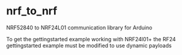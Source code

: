 # nrf_to_nrf
 NRF52840 to NRF24L01 communication library for Arduino
 
 To get the gettingstarted example working with NRF24l01+ the RF24 gettingstarted example must be modified to use dynamic payloads
 